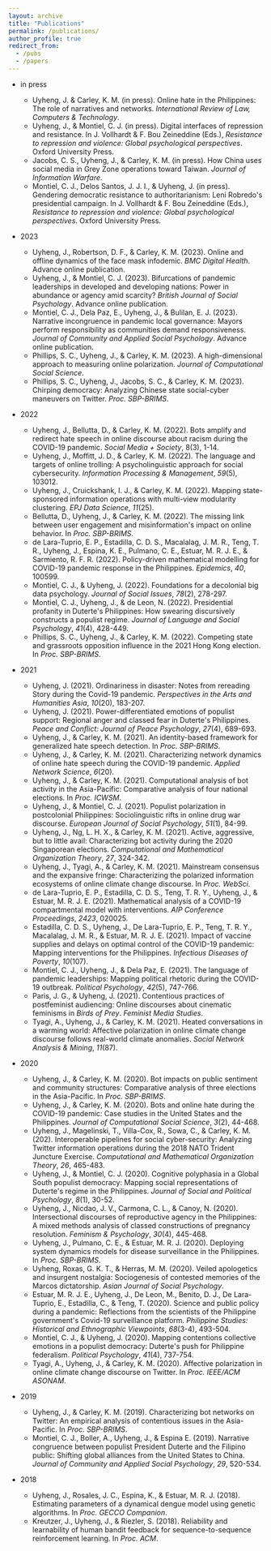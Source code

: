 ```yaml
---
layout: archive
title: "Publications"
permalink: /publications/
author_profile: true
redirect_from:
  - /pubs
  - /papers
---
```


<!-- ## Featured Papers
* Hello hi
  * Hi hello -->

<!-- ## Complete Publications -->
* in press
  * Uyheng, J. & Carley, K. M. (in press). Online hate in the Philippines: The role of narratives and networks. <i>International Review of Law, Computers & Technology</i>.
  * Uyheng, J., & Montiel, C. J. (in press). Digital interfaces of repression and resistance. In J. Vollhardt & F. Bou Zeineddine (Eds.), <i>Resistance to repression and violence: Global psychological perspectives</i>. Oxford University Press.
  * Jacobs, C. S., Uyheng, J., & Carley, K. M. (in press). How China uses social media in Grey Zone operations toward Taiwan. <i>Journal of Information Warfare</i>.
  * Montiel, C. J., Delos Santos, J. J. I., & Uyheng, J. (in press). Gendering democratic resistance to authoritarianism: Leni Robredo's presidential campaign. In J. Vollhardt & F. Bou Zeineddine (Eds.), <i>Resistance to repression and violence: Global psychological perspectives</i>. Oxford University Press. 

* 2023
  * Uyheng, J., Robertson, D. F., & Carley, K. M. (2023). Online and offline dynamics of the face mask infodemic. <i>BMC Digital Health</i>. Advance online publication.
  * Uyheng, J., & Montiel, C. J. (2023). Bifurcations of pandemic leaderships in developed and developing nations: Power in abundance or agency amid scarcity? <i>British Journal of Social Psychology</i>. Advance online publication. 
  * Montiel, C. J., Dela Paz, E., Uyheng, J., & Bulilan, E. J. (2023). Narrative incongruence in pandemic local governance: Mayors perform responsibility as communities demand responsiveness. <i>Journal of Community and Applied Social Psychology</i>. Advance online publication. 
  * Phillips, S. C., Uyheng, J., & Carley, K. M. (2023). A high-dimensional approach to measuring online polarization. <i>Journal of Computational Social Science</i>.
  * Phillips, S. C., Uyheng, J., Jacobs, S. C., & Carley, K. M. (2023). Chirping democracy: Analyzing Chinese state social-cyber maneuvers on Twitter. <i>Proc. SBP-BRIMS</i>.

* 2022
  * Uyheng, J., Bellutta, D., & Carley, K. M. (2022). Bots amplify and redirect hate speech in online discourse about racism during the COVID-19 pandemic. <i>Social Media + Society</i>, 8(3), 1-14.
  * Uyheng, J., Moffitt, J. D., & Carley, K. M. (2022). The language and targets of online trolling: A psycholinguistic approach for social cybersecurity. <i>Information Processing & Management</i>, <i>59</i>(5), 103012. 
  * Uyheng, J., Cruickshank, I. J., & Carley, K. M. (2022). Mapping state-sponsored information operations with multi-view modularity clustering. <i>EPJ Data Science</i>, <i>11</i>(25). 
  * Bellutta, D., Uyheng, J., & Carley, K. M. (2022). The missing link between user engagement and misinformation's impact on online behavior. In <i>Proc. SBP-BRIMS</i>.
  * de Lara-Tuprio, E. P., Estadilla, C. D. S., Macalalag, J. M. R., Teng, T. R., Uyheng, J., Espina, K. E., Pulmano, C. E., Estuar, M. R. J. E., & Sarmiento, R. F. R. (2022). Policy-driven mathematical modelling for COVID-19 pandemic response in the Philippines. <i>Epidemics</i>, <i>40</i>, 100599. 
  * Montiel, C. J., & Uyheng, J. (2022). Foundations for a decolonial big data psychology. <i>Journal of Social Issues</i>, <i>78</i>(2), 278-297. 
  * Montiel, C. J., Uyheng, J., & de Leon, N. (2022). Presidential profanity in Duterte's Philippines: How swearing discursively constructs a populist regime. <i>Journal of Language and Social Psychology</i>, <i>41</i>(4), 428-449. 
  * Phillips, S. C., Uyheng, J., & Carley, K. M. (2022). Competing state and grassroots opposition influence in the 2021 Hong Kong election. In <i>Proc. SBP-BRIMS</i>.

* 2021
  * Uyheng, J. (2021). Ordinariness in disaster: Notes from rereading Story during the Covid-19 pandemic. <i>Perspectives in the Arts and Humanities Asia</i>, <i>10</i>(20), 183-207. 
  * Uyheng, J. (2021). Power-differentiated emotions of populist support: Regional anger and classed fear in Duterte's Philippines. <i>Peace and Conflict: Journal of Peace Psychology</i>, <i>27</i>(4), 689-693. 
  * Uyheng, J., & Carley, K. M. (2021). An identity-based framework for generalized hate speech detection. In <i>Proc. SBP-BRIMS</i>.
  * Uyheng, J., & Carley, K. M. (2021). Characterizing network dynamics of online hate speech during the COVID-19 pandemic. <i>Applied Network Science</i>, <i>6</i>(20). 
  * Uyheng, J., & Carley, K. M. (2021). Computational analysis of bot activity in the Asia-Pacific: Comparative analysis of four national elections. In <i>Proc. ICWSM</i>.
  * Uyheng, J., & Montiel, C. J. (2021).  Populist polarization in postcolonial Philippines: Sociolinguistic rifts in online drug war discourse. <i>European Journal of Social Psychology</i>, <i>51</i>(1), 84-99.
  * Uyheng, J., Ng, L. H. X., & Carley, K. M. (2021). Active, aggressive, but to little avail: Characterizing bot activity during the 2020 Singaporean elections. <i>Computational and Mathematical Organization Theory</i>, <i>27</i>, 324-342.
  * Uyheng, J., Tyagi, A., & Carley, K. M. (2021). Mainstream consensus and the expansive fringe: Characterizing the polarized information ecosystems of online climate change discourse. In <i>Proc. WebSci</i>.
  * de Lara-Tuprio, E. P., Estadilla, C. D. S., Teng, T. R. Y., Uyheng, J., & Estuar, M. R. J. E. (2021). Mathematical analysis of a COVID-19 compartmental model with interventions. <i>AIP Conference Proceedings</i>, <i>2423</i>, 020025.
  * Estadilla, C. D. S., Uyheng, J., De Lara-Tuprio, E. P., Teng, T. R. Y., Macalalag, J. M. R., & Estuar, M. R. J. E. (2021). Impact of vaccine supplies and delays on optimal control of the COVID-19 pandemic: Mapping interventions for the Philippines. <i>Infectious Diseases of Poverty</i>, <i>10</i>(107).
  * Montiel, C. J., Uyheng, J., & Dela Paz, E. (2021). The language of pandemic leaderships: Mapping political rhetoric during the COVID-19 outbreak. <i>Political Psychology</i>, <i>42</i>(5), 747-766. 
  * Paris, J. G., & Uyheng, J. (2021). Contentious practices of postfeminist audiencing: Online discourses about cinematic feminisms in <i>Birds of Prey</i>. <i>Feminist Media Studies</i>.
  * Tyagi, A., Uyheng, J., & Carley, K. M. (2021). Heated conversations in a warming world: Affective polarization in online climate change discourse follows real-world climate anomalies. <i>Social Network Analysis & Mining</i>, <i>11</i>(87).
  
* 2020
  * Uyheng, J., & Carley, K. M. (2020). Bot impacts on public sentiment and community structures: Comparative analysis of three elections in the Asia-Pacific. In <i>Proc. SBP-BRIMS</i>.
  * Uyheng, J., & Carley, K. M. (2020). Bots and online hate during the COVID-19 pandemic: Case studies in the United States and the Philippines. <i>Journal of Computational Social Science</i>, <i>3</i>(2), 44-468. 
  * Uyheng, J., Magelinski, T., Villa-Cox, R., Sowa, C., & Carley, K. M. (202). Interoperable pipelines for social cyber-security: Analyzing Twitter information operations during the 2018 NATO Trident Juncture Exercise. <i>Computational and Mathematical Organization Theory</i>, <i>26</i>, 465-483.
  * Uyheng, J., & Montiel, C. J. (2020). Cognitive polyphasia in a Global South populist democracy: Mapping social representations of Duterte's regime in the Philippines. <i>Journal of Social and Political Psychology</i>, <i>8</i>(1), 30-52.
  * Uyheng, J., Nicdao, J. V., Carmona, C. L., & Canoy, N. (2020). Intersectional discourses of reproductive agency in the Philippines: A mixed methods analysis of classed constructions of pregnancy resolution. <i>Feminism & Psychology</i>, <i>30</i>(4), 445-468.
  * Uyheng, J., Pulmano, C. E., & Estuar, M. R. J. (2020). Deploying system dynamics models for disease surveillance in the Philippines. In <i>Proc. SBP-BRIMS</i>.
  * Uyheng, Roxas, G. K. T., & Herras, M. M. (2020). Veiled apologetics and insurgent nostalgia: Sociogenesis of contested memories of the Marcos dictatorship. <i>Asian Journal of Social Psychology</i>.
  * Estuar, M. R. J. E., Uyheng, J., De Leon, M., Benito, D. J., De Lara-Tuprio, E., Estadilla, C., & Teng, T. (2020). Science and public policy during a pandemic: Reflections from the scientists of the Philippine government's Covid-19 surveillance platform. <i>Philippine Studies: Historical and Ethnographic Viewpoints</i>, <i>68</i>(3-4), 493-504. 
  * Montiel, C. J., & Uyheng, J. (2020). Mapping contentions collective emotions in a populist democracy: Duterte's push for Philippine federalism. <i>Political Psychology</i>, <i>41</i>(4), 737-754. 
  * Tyagi, A., Uyheng, J., & Carley, K. M. (2020). Affective polarization in online climate change discourse on Twitter. In <i>Proc. IEEE/ACM ASONAM</i>.

* 2019
  * Uyheng, J., & Carley, K. M. (2019). Characterizing bot networks on Twitter: An empirical analysis of contentious issues in the Asia-Pacific. In <i>Proc. SBP-BRIMS</i>.
  * Montiel, C. J., Boller, A., Uyheng, J., & Espina E. (2019). Narrative congruence between populist President Duterte and the Filipino public: Shifting global alliances from the United States to China. <i>Journal of Community and Applied Social Psychology</i>, <i>29</i>, 520-534.
  
* 2018
  * Uyheng, J., Rosales, J. C., Espina, K., & Estuar, M. R. J. (2018). Estimating parameters of a dynamical dengue model using genetic algorithms. In <i>Proc. GECCO Companion</i>.
  * Kreutzer, J., Uyheng, J., & Riezler, S. (2018). Reliability and learnability of human bandit feedback for sequence-to-sequence reinforcement learning. In <i>Proc. ACM</i>.

